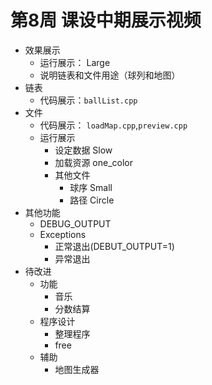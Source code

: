 # 第8周 课设中期展示视频

* 效果展示
  * 运行展示： Large
  * 说明链表和文件用途（球列和地图）
* 链表
  * 代码展示：`ballList.cpp`
* 文件
  * 代码展示： `loadMap.cpp`,`preview.cpp`
  * 运行展示
    * 设定数据 Slow
    * 加载资源 one_color
    * 其他文件 
      * 球序 Small
      * 路径 Circle
* 其他功能
  * DEBUG_OUTPUT
  * Exceptions
    * 正常退出(DEBUT_OUTPUT=1)
    * 异常退出
* 待改进
  * 功能
    * 音乐
    * 分数结算
  * 程序设计
    * 整理程序
    * free
  * 辅助
    * 地图生成器